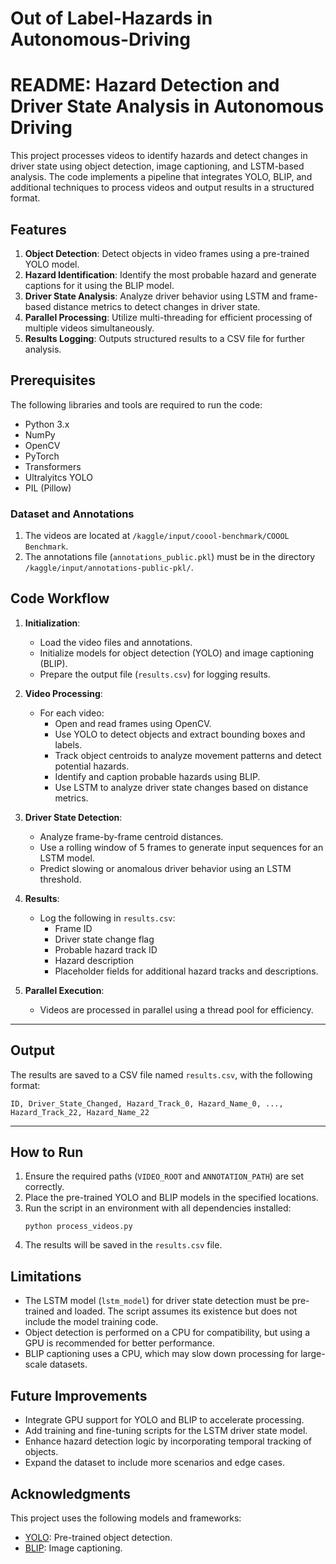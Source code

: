 # Out of Label-Hazards in Autonomous-Driving

# README: Hazard Detection and Driver State Analysis in Autonomous Driving

This project processes videos to identify hazards and detect changes in driver state using object detection, image captioning, and LSTM-based analysis. The code implements a pipeline that integrates YOLO, BLIP, and additional techniques to process videos and output results in a structured format.


## **Features**
1. **Object Detection**: Detect objects in video frames using a pre-trained YOLO model.
2. **Hazard Identification**: Identify the most probable hazard and generate captions for it using the BLIP model.
3. **Driver State Analysis**: Analyze driver behavior using LSTM and frame-based distance metrics to detect changes in driver state.
4. **Parallel Processing**: Utilize multi-threading for efficient processing of multiple videos simultaneously.
5. **Results Logging**: Outputs structured results to a CSV file for further analysis.


## **Prerequisites**
The following libraries and tools are required to run the code:
- Python 3.x
- NumPy
- OpenCV
- PyTorch
- Transformers
- Ultralyitcs YOLO
- PIL (Pillow)

### **Dataset and Annotations**
1. The videos are located at `/kaggle/input/coool-benchmark/COOOL Benchmark`.
2. The annotations file (`annotations_public.pkl`) must be in the directory `/kaggle/input/annotations-public-pkl/`.


## **Code Workflow**
1. **Initialization**:
   - Load the video files and annotations.
   - Initialize models for object detection (YOLO) and image captioning (BLIP).
   - Prepare the output file (`results.csv`) for logging results.

2. **Video Processing**:
   - For each video:
     - Open and read frames using OpenCV.
     - Use YOLO to detect objects and extract bounding boxes and labels.
     - Track object centroids to analyze movement patterns and detect potential hazards.
     - Identify and caption probable hazards using BLIP.
     - Use LSTM to analyze driver state changes based on distance metrics.

3. **Driver State Detection**:
   - Analyze frame-by-frame centroid distances.
   - Use a rolling window of 5 frames to generate input sequences for an LSTM model.
   - Predict slowing or anomalous driver behavior using an LSTM threshold.

4. **Results**:
   - Log the following in `results.csv`:
     - Frame ID
     - Driver state change flag
     - Probable hazard track ID
     - Hazard description
     - Placeholder fields for additional hazard tracks and descriptions.

5. **Parallel Execution**:
   - Videos are processed in parallel using a thread pool for efficiency.

---

## Output
The results are saved to a CSV file named `results.csv`, with the following format:

```
ID, Driver_State_Changed, Hazard_Track_0, Hazard_Name_0, ..., Hazard_Track_22, Hazard_Name_22
```

---

## How to Run
1. Ensure the required paths (`VIDEO_ROOT` and `ANNOTATION_PATH`) are set correctly.
2. Place the pre-trained YOLO and BLIP models in the specified locations.
3. Run the script in an environment with all dependencies installed:
   ```
   python process_videos.py
   ```
4. The results will be saved in the `results.csv` file.


## Limitations
- The LSTM model (`lstm_model`) for driver state detection must be pre-trained and loaded. The script assumes its existence but does not include the model training code.
- Object detection is performed on a CPU for compatibility, but using a GPU is recommended for better performance.
- BLIP captioning uses a CPU, which may slow down processing for large-scale datasets.


## Future Improvements
- Integrate GPU support for YOLO and BLIP to accelerate processing.
- Add training and fine-tuning scripts for the LSTM driver state model.
- Enhance hazard detection logic by incorporating temporal tracking of objects.
- Expand the dataset to include more scenarios and edge cases.


## **Acknowledgments**
This project uses the following models and frameworks:
- [YOLO](https://github.com/ultralytics/ultralytics): Pre-trained object detection.
- [BLIP](https://huggingface.co/Salesforce/blip-image-captioning-base): Image captioning.

